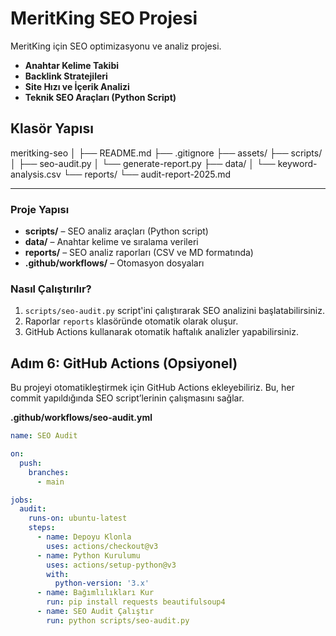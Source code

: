 # MeritKing SEO Projesi
MeritKing için SEO optimizasyonu ve analiz projesi.  
- **Anahtar Kelime Takibi**  
- **Backlink Stratejileri**  
- **Site Hızı ve İçerik Analizi**  
- **Teknik SEO Araçları (Python Script)**

## Klasör Yapısı
meritking-seo │ ├── README.md ├── .gitignore ├── assets/ ├── scripts/ │ ├── seo-audit.py │ └── generate-report.py ├── data/ │ └── keyword-analysis.csv └── reports/ └── audit-report-2025.md

---
### Proje Yapısı
- **scripts/** – SEO analiz araçları (Python script)  
- **data/** – Anahtar kelime ve sıralama verileri  
- **reports/** – SEO analiz raporları (CSV ve MD formatında)  
- **.github/workflows/** – Otomasyon dosyaları  

### Nasıl Çalıştırılır?
1. `scripts/seo-audit.py` script'ini çalıştırarak SEO analizini başlatabilirsiniz.  
2. Raporlar `reports` klasöründe otomatik olarak oluşur.
3. GitHub Actions kullanarak otomatik haftalık analizler yapabilirsiniz.
## **Adım 6: GitHub Actions (Opsiyonel)**
Bu projeyi otomatikleştirmek için GitHub Actions ekleyebiliriz. Bu, her commit yapıldığında SEO script’lerinin çalışmasını sağlar.

**.github/workflows/seo-audit.yml**  
```yaml
name: SEO Audit

on:
  push:
    branches:
      - main

jobs:
  audit:
    runs-on: ubuntu-latest
    steps:
      - name: Depoyu Klonla
        uses: actions/checkout@v3
      - name: Python Kurulumu
        uses: actions/setup-python@v3
        with:
          python-version: '3.x'
      - name: Bağımlılıkları Kur
        run: pip install requests beautifulsoup4
      - name: SEO Audit Çalıştır
        run: python scripts/seo-audit.py
